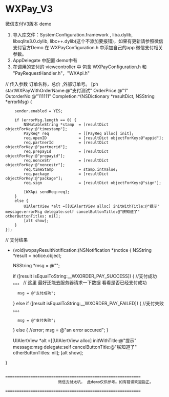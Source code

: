 # WXPay_V3
微信支付V3版本 demo

1. 导入库文件：SystemConfiguration.framework , liba.dylib, libsqlite3.0.dylib, libc++.dylib(这个不添加要报错)，如果有更新请参照微信支付官方Demo
   在 WXPayConfiguration.h 中添加自己的app 微信支付相关参数。
2. AppDelegate 中配置 demo中有
3. 在调用的支付的 viewcontroller 中 包含 WXPayConfiguration.h 和 "PayRequestHandler.h"，"WXApi.h"



// 传入参数  订单名称，总价 ,外部订单号。
    [ph startWXPayWithOrderName:@"支付测试" OrderPrice:@"1" OutorderNo:@"111111" Completion:^(NSDictionary *resultDict, NSString *errorMsg) {
        
        sender.enabled = YES;
        
        if (errorMsg.length == 0) {
            NSMutableString *stamp  = [resultDict objectForKey:@"timestamp"];
            PayReq* req             = [[PayReq alloc] init];
            req.openID              = [resultDict objectForKey:@"appid"];
            req.partnerId           = [resultDict objectForKey:@"partnerid"];
            req.prepayId            = [resultDict objectForKey:@"prepayid"];
            req.nonceStr            = [resultDict objectForKey:@"noncestr"];
            req.timeStamp           = stamp.intValue;
            req.package             = [resultDict objectForKey:@"package"];
            req.sign                = [resultDict objectForKey:@"sign"];
            
            [WXApi sendReq:req];
        }
        else {
            UIAlertView *alt =[[UIAlertView alloc] initWithTitle:@"提示" message:errorMsg delegate:self cancelButtonTitle:@"朕知道了" otherButtonTitles: nil];
            [alt show];
        }
    }];

// 支付结果
- (void)wxpayResultNotification:(NSNotification *)notice
{
    NSString *result = notice.object;
    
    NSString *msg = @"";
    
    if ([result isEqualToString:__WXORDER_PAY_SUCCESS]) 
    {
        //支付成功 。。。
        // 这里 最好还能去服务器请求一下数据 看看是否已经支付成功

        
        msg = @"支付成功";
        
    }
    else if ([result isEqualToString:__WXORDER_PAY_FAILED])
    {
        //支付失败 。。。
        
        msg = @"支付失败";

    }
    else 
    {
        //error;
        msg = @"an error accured";
    }
    
    UIAlertView *alt =[[UIAlertView alloc] initWithTitle:@"提示" message:msg delegate:self cancelButtonTitle:@"朕知道了" otherButtonTitles: nil];
    [alt show];
    
}

                     ===========================================================
                           微信支付太坑， 此demo仅供参考。如有错误欢迎指正。
                     ===========================================================

